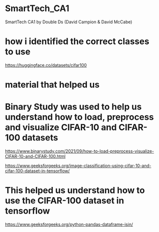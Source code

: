 # SmartTech_CA1
SmartTech CA1 by Double Ds (David Campion & David McCabe)

# how i identified the correct classes to use
https://huggingface.co/datasets/cifar100

# material that helped us

# Binary Study was used to help us understand how to load, preprocess and visualize CIFAR-10 and CIFAR-100 datasets
https://www.binarystudy.com/2021/09/how-to-load-preprocess-visualize-CIFAR-10-and-CIFAR-100.html

https://www.geeksforgeeks.org/image-classification-using-cifar-10-and-cifar-100-dataset-in-tensorflow/
# This helped us understand how to use the CIFAR-100 dataset in tensorflow
https://www.geeksforgeeks.org/python-pandas-dataframe-isin/